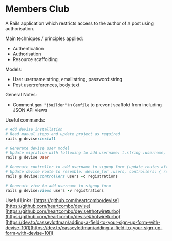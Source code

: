 # Members Club

A Rails application which restricts access to the author of a post using authorisation.

Main techniques / principles applied:
* Authentication
* Authorisation
* Resource scaffolding

Models:
* User username:string, email:string, password:string
* Post user:references, body:text

General Notes:
* Comment `gem "jbuilder"` in `Gemfile` to prevent scaffold from including JSON API views

Useful commands:
```ruby
# Add devise installation
# Read manual steps and update project as required
rails g devise:install

# Generate devise user model
# Update migration with following to add username: t.string :username, null: false, default: ""
rails g devise User

# Generate controller to add username to signup form (update routes after running)
# Update devise route to resemble: devise_for :users, controllers: { registrations: 'users/registrations' }
rails g devise:controllers users -c registrations

# Generate view to add username to signup form
rails g devise:views users -v registrations
```

Useful Links:
[https://github.com/heartcombo/devise](https://github.com/heartcombo/devise)
[https://github.com/heartcombo/devise#hotwireturbo](https://github.com/heartcombo/devise#hotwireturbo)
[https://dev.to/casseylottman/adding-a-field-to-your-sign-up-form-with-devise-10i1](https://dev.to/casseylottman/adding-a-field-to-your-sign-up-form-with-devise-10i1)
